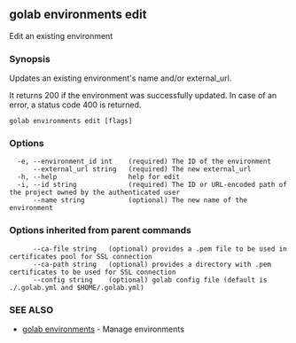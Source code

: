 ## golab environments edit

Edit an existing environment

### Synopsis


Updates an existing environment's name and/or external_url.

It returns 200 if the environment was successfully updated. In case of an error, a status code 400 is returned.

```
golab environments edit [flags]
```

### Options

```
  -e, --environment_id int    (required) The ID of the environment
      --external_url string   (required) The new external_url
  -h, --help                  help for edit
  -i, --id string             (required) The ID or URL-encoded path of the project owned by the authenticated user
      --name string           (optional) The new name of the environment
```

### Options inherited from parent commands

```
      --ca-file string   (optional) provides a .pem file to be used in certificates pool for SSL connection
      --ca-path string   (optional) provides a directory with .pem certificates to be used for SSL connection
      --config string    (optional) golab config file (default is ./.golab.yml and $HOME/.golab.yml)
```

### SEE ALSO
* [golab environments](golab_environments.md)	 - Manage environments

